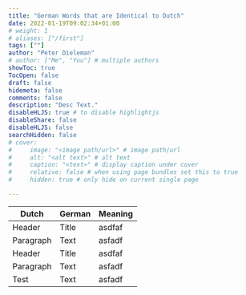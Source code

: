 ```yaml
---
title: "German Words that are Identical to Dutch"
date: 2022-01-19T09:02:34+01:00
# weight: 1
# aliases: ["/first"]
tags: [""]
author: "Peter Dieleman"
# author: ["Me", "You"] # multiple authors
showToc: true
TocOpen: false
draft: false
hidemeta: false
comments: false
description: "Desc Text."
disableHLJS: true # to disable highlightjs
disableShare: false
disableHLJS: false
searchHidden: false
# cover:
#     image: "<image path/url>" # image path/url
#     alt: "<alt text>" # alt text
#     caption: "<text>" # display caption under cover
#     relative: false # when using page bundles set this to true
#     hidden: true # only hide on current single page

---
```


| Dutch     | German | Meaning |
| --------- | ------ | ------- |
| Header    | Title  | asdfaf  |
| Paragraph | Text   | asfadf  |
| Header    | Title  | asdfaf  |
| Paragraph | Text   | asfadf  |
| Test		| Text   | asfadf  | 

<!-- retroworter -->

<!-- https://skiinformatie.nl/7-nederlandse-woorden-die-in-het-duits-heel-wat-anders-betekenen/ -->
